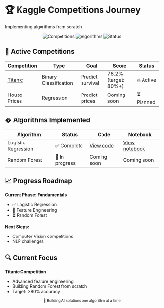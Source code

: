 # 🏆 Kaggle Competitions Journey

Implementing algorithms from scratch

<div align="center">
  <img src="https://img.shields.io/badge/Competitions-1-blue" alt="Competitions">
  <img src="https://img.shields.io/badge/Algorithms-1-green" alt="Algorithms">
  <img src="https://img.shields.io/badge/Status-Active-orange" alt="Status">
</div>

## 🚀 Active Competitions

| Competition                              | Type                  | Goal             | Score                | Status     |
| ---------------------------------------- | --------------------- | ---------------- | -------------------- | ---------- |
| [Titanic](./titanic-survival-prediction) | Binary Classification | Predict survival | 78.2% (target: 80%+) | 🔥 Active  |
| House Prices                             | Regression            | Predict prices   | Coming soon          | ⏳ Planned |

## � Algorithms Implemented

| Algorithm           | Status         | Code                                                                         | Notebook                                                                       |
| ------------------- | -------------- | ---------------------------------------------------------------------------- | ------------------------------------------------------------------------------ |
| Logistic Regression | ✅ Complete    | [View code](./titanic-survival-prediction/src/models/logistic_regression.py) | [View notebook](./titanic-survival-prediction/notebooks/01_eda_baseline.ipynb) |
| Random Forest       | 🔄 In progress | Coming soon                                                                  | Coming soon                                                                    |

## 📈 Progress Roadmap

**Current Phase: Fundamentals**

- ✅ Logistic Regression
- 🔄 Feature Engineering
- ⏳ Random Forest

**Next Steps:**

- Computer Vision competitions
- NLP challenges

## 🔍 Current Focus

**Titanic Competition**

- Advanced feature engineering
- Building Random Forest from scratch
- Target: >80% accuracy

<div align="center">
  <sub>🚀 Building AI solutions one algorithm at a time</sub>
</div>
